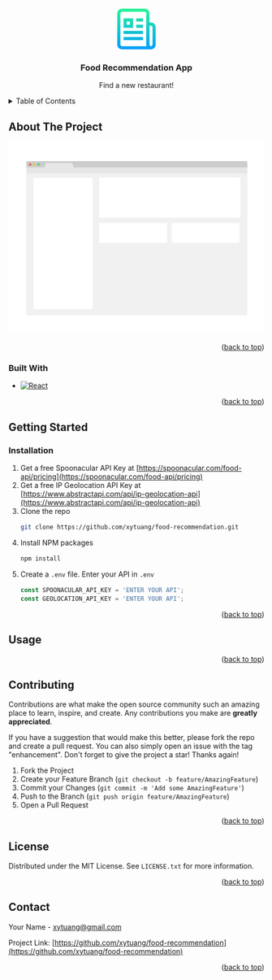 <!-- Improved compatibility of back to top link: See: https://github.com/othneildrew/Best-README-Template/pull/73 -->
<a name="readme-top"></a>
<!--
*** Thanks for checking out the Best-README-Template. If you have a suggestion
*** that would make this better, please fork the repo and create a pull request
*** or simply open an issue with the tag "enhancement".
*** Don't forget to give the project a star!
*** Thanks again! Now go create something AMAZING! :D
-->



<!-- PROJECT SHIELDS -->
<!--
*** I'm using markdown "reference style" links for readability.
*** Reference links are enclosed in brackets [ ] instead of parentheses ( ).
*** See the bottom of this document for the declaration of the reference variables
*** for contributors-url, forks-url, etc. This is an optional, concise syntax you may use.
*** https://www.markdownguide.org/basic-syntax/#reference-style-links
-->



<!-- PROJECT LOGO -->
<br />
<div align="center">
  <a href="https://github.com/xytuang/food-recommendation">
    <img src="images/logo.png" alt="Logo" width="80" height="80">
  </a>

<h3 align="center">Food Recommendation App</h3>

  <p align="center">
    Find a new restaurant!
  </p>
</div>


<!-- TABLE OF CONTENTS -->
<details>
  <summary>Table of Contents</summary>
  <ol>
    <li>
      <a href="#about-the-project">About The Project</a>
      <ul>
        <li><a href="#built-with">Built With</a></li>
      </ul>
    </li>
    <li>
      <a href="#getting-started">Getting Started</a>
      <ul>
        <li><a href="#prerequisites">Prerequisites</a></li>
        <li><a href="#installation">Installation</a></li>
      </ul>
    </li>
    <li><a href="#usage">Usage</a></li>
    <li><a href="#roadmap">Roadmap</a></li>
    <li><a href="#contributing">Contributing</a></li>
    <li><a href="#license">License</a></li>
    <li><a href="#contact">Contact</a></li>
    <li><a href="#acknowledgments">Acknowledgments</a></li>
  </ol>
</details>



<!-- ABOUT THE PROJECT -->
## About The Project

[![Product Name Screen Shot][product-screenshot]](https://example.com)

<p align="right">(<a href="#readme-top">back to top</a>)</p>



### Built With

* [![React][React.js]][React-url]

<p align="right">(<a href="#readme-top">back to top</a>)</p>



<!-- GETTING STARTED -->
## Getting Started

### Installation

1. Get a free Spoonacular API Key at [https://spoonacular.com/food-api/pricing](https://spoonacular.com/food-api/pricing)
2. Get a free IP Geolocation API Key at [https://www.abstractapi.com/api/ip-geolocation-api](https://www.abstractapi.com/api/ip-geolocation-api)
3. Clone the repo
   ```sh
   git clone https://github.com/xytuang/food-recommendation.git
   ```
4. Install NPM packages
   ```sh
   npm install
   ```
5. Create a `.env` file. Enter your API in `.env`
   ```js
   const SPOONACULAR_API_KEY = 'ENTER YOUR API';
   const GEOLOCATION_API_KEY = 'ENTER YOUR API';
   ```

<p align="right">(<a href="#readme-top">back to top</a>)</p>



<!-- USAGE EXAMPLES -->
## Usage



<p align="right">(<a href="#readme-top">back to top</a>)</p>



<!-- CONTRIBUTING -->
## Contributing

Contributions are what make the open source community such an amazing place to learn, inspire, and create. Any contributions you make are **greatly appreciated**.

If you have a suggestion that would make this better, please fork the repo and create a pull request. You can also simply open an issue with the tag "enhancement".
Don't forget to give the project a star! Thanks again!

1. Fork the Project
2. Create your Feature Branch (`git checkout -b feature/AmazingFeature`)
3. Commit your Changes (`git commit -m 'Add some AmazingFeature'`)
4. Push to the Branch (`git push origin feature/AmazingFeature`)
5. Open a Pull Request

<p align="right">(<a href="#readme-top">back to top</a>)</p>



<!-- LICENSE -->
## License

Distributed under the MIT License. See `LICENSE.txt` for more information.

<p align="right">(<a href="#readme-top">back to top</a>)</p>



<!-- CONTACT -->
## Contact

Your Name - xytuang@gmail.com

Project Link: [https://github.com/xytuang/food-recommendation](https://github.com/xytuang/food-recommendation)

<p align="right">(<a href="#readme-top">back to top</a>)</p>


<!-- MARKDOWN LINKS & IMAGES -->
<!-- https://www.markdownguide.org/basic-syntax/#reference-style-links -->
[contributors-shield]: https://img.shields.io/github/contributors/xytuang/food-recommendation.svg?style=for-the-badge
[contributors-url]: https://github.com/xytuang/food-recommendation/graphs/contributors
[forks-shield]: https://img.shields.io/github/forks/xytuang/food-recommendation.svg?style=for-the-badge
[forks-url]: https://github.com/xytuang/food-recommendation/network/members
[stars-shield]: https://img.shields.io/github/stars/xytuang/food-recommendation.svg?style=for-the-badge
[stars-url]: https://github.com/xytuang/food-recommendation/stargazers
[issues-shield]: https://img.shields.io/github/issues/xytuang/food-recommendation.svg?style=for-the-badge
[issues-url]: https://github.com/xytuang/food-recommendation/issues
[license-shield]: https://img.shields.io/github/license/xytuang/food-recommendation.svg?style=for-the-badge
[license-url]: https://github.com/xytuang/food-recommendation/blob/master/LICENSE.txt
[linkedin-shield]: https://img.shields.io/badge/-LinkedIn-black.svg?style=for-the-badge&logo=linkedin&colorB=555
[linkedin-url]: https://linkedin.com/in/xiang-yu-tuang
[product-screenshot]: images/screenshot.png
[React.js]: https://img.shields.io/badge/React-20232A?style=for-the-badge&logo=react&logoColor=61DAFB
[React-url]: https://reactjs.org/
